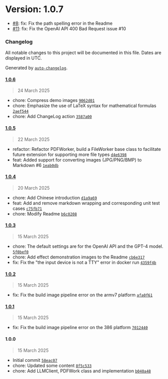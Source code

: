 # Version: 1.0.7

* [#8](https://github.com/MarkPDFdown/markpdfdown/pull/8): fix: Fix the path spelling error in the Readme
* [#11](https://github.com/MarkPDFdown/markpdfdown/pull/11): fix: Fix the OpenAI API 400 Bad Request issue #10


### Changelog

All notable changes to this project will be documented in this file. Dates are displayed in UTC.

Generated by [`auto-changelog`](https://github.com/CookPete/auto-changelog).

#### [1.0.6](https://github.com/jorben/markpdfdown/compare/1.0.5...1.0.6)

> 24 March 2025

- chore: Compress demo images [`9062d01`](https://github.com/jorben/markpdfdown/commit/9062d01644ac098da41c9f4450b1217d9728e2b3)
- chore: Emphasize the use of LaTeX syntax for mathematical formulas [`2aef544`](https://github.com/jorben/markpdfdown/commit/2aef5448cece60efbc03d40ad5d05b7d5e9877d1)
- chore: Add ChangeLog action [`3587a00`](https://github.com/jorben/markpdfdown/commit/3587a007c242b857586b2beb8a1e105743713a45)

#### [1.0.5](https://github.com/jorben/markpdfdown/compare/1.0.4...1.0.5)

> 22 March 2025

- refactor: Refactor PDFWorker, build a FileWorker base class to facilitate future extension for supporting more file types [`d4e6398`](https://github.com/jorben/markpdfdown/commit/d4e6398e9ea0f59d1c512b9e35ef5efc2fd117cd)
- feat: Added support for converting images (JPG/PNG/BMP) to Markdown #6 [`1eab0db`](https://github.com/jorben/markpdfdown/commit/1eab0db854ba8669d8107edf74aac645430f71d0)

#### [1.0.4](https://github.com/jorben/markpdfdown/compare/1.0.3...1.0.4)

> 20 March 2025

- chore: Add Chinese introduction [`d1a9a69`](https://github.com/jorben/markpdfdown/commit/d1a9a69f60b378e1f899fcc7c874ab1ae185edf5)
- feat: Add and remove markdown wrapping and corresponding unit test cases [`c75fb71`](https://github.com/jorben/markpdfdown/commit/c75fb71f9e8ed0db781fbba93ce27050ef3c097d)
- chore: Modify Readme [`b6c0208`](https://github.com/jorben/markpdfdown/commit/b6c020859a570731e9a31ddf8e1de618eeeba2b2)

#### [1.0.3](https://github.com/jorben/markpdfdown/compare/1.0.2...1.0.3)

> 15 March 2025

- chore: The default settings are for the OpenAI API and the GPT-4 model. [`5f0bef0`](https://github.com/jorben/markpdfdown/commit/5f0bef0d04fe83b79a188385613d84b2d6bf1c5f)
- chore: Add effect demonstration images to the Readme [`cb6e317`](https://github.com/jorben/markpdfdown/commit/cb6e317c2247f8df9572f26dc758f8faa7e5280f)
- fix: Fix the "the input device is not a TTY" error in docker run [`4359f4b`](https://github.com/jorben/markpdfdown/commit/4359f4b21ee0d5460b110db36809f689d5367264)

#### [1.0.2](https://github.com/jorben/markpdfdown/compare/1.0.1...1.0.2)

> 15 March 2025

- fix: Fix the build image pipeline error on the armv7 platform [`afa0f61`](https://github.com/jorben/markpdfdown/commit/afa0f6191413166bc8ed2ad28db2defd40d0d199)

#### [1.0.1](https://github.com/jorben/markpdfdown/compare/1.0.0...1.0.1)

> 15 March 2025

- fix: Fix the build image pipeline error on the 386 platform [`7012440`](https://github.com/jorben/markpdfdown/commit/7012440a3a0af55a901ca5bad6495a05a4509456)

#### 1.0.0

> 15 March 2025

- Initial commit [`58eac07`](https://github.com/jorben/markpdfdown/commit/58eac0798ec6ea4b521ddc060284489e27a42ca0)
- chore: Updated some content [`8f5c533`](https://github.com/jorben/markpdfdown/commit/8f5c5339a6ca5690266f2a97223c410b4ef6b168)
- chore: Add LLMClient, PDFWork class and implementation [`b040a48`](https://github.com/jorben/markpdfdown/commit/b040a4878957f76baa51db4f958b52b1eeb1bb38)
